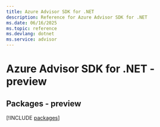 ```yaml
---
title: Azure Advisor SDK for .NET
description: Reference for Azure Advisor SDK for .NET
ms.date: 06/16/2025
ms.topic: reference
ms.devlang: dotnet
ms.service: advisor
---
```

# Azure Advisor SDK for .NET - preview
## Packages - preview
[!INCLUDE [packages](advisor-index.md)]